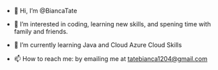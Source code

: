 - 👋 Hi, I’m @BiancaTate
- 👀 I’m interested in coding, learning new skills, and spening time with family and friends.
- 🌱 I’m currently learning Java and Cloud Azure Cloud Skills

- 📫 How to reach me: by emailing me at tatebianca1204@gmail.com


